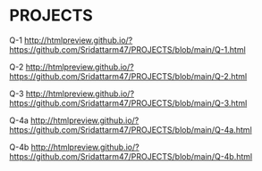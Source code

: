 # PROJECTS
Q-1
http://htmlpreview.github.io/?https://github.com/Sridattarm47/PROJECTS/blob/main/Q-1.html

Q-2
http://htmlpreview.github.io/?https://github.com/Sridattarm47/PROJECTS/blob/main/Q-2.html

Q-3
http://htmlpreview.github.io/?https://github.com/Sridattarm47/PROJECTS/blob/main/Q-3.html

Q-4a
http://htmlpreview.github.io/?https://github.com/Sridattarm47/PROJECTS/blob/main/Q-4a.html

Q-4b
http://htmlpreview.github.io/?https://github.com/Sridattarm47/PROJECTS/blob/main/Q-4b.html
